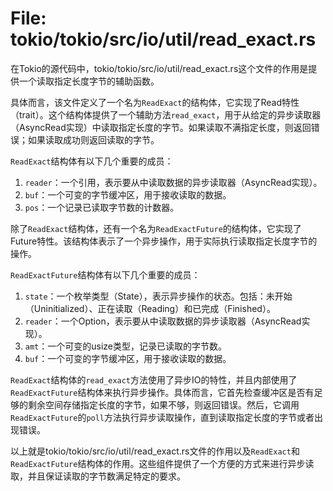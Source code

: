 # File: tokio/tokio/src/io/util/read_exact.rs

在Tokio的源代码中，tokio/tokio/src/io/util/read_exact.rs这个文件的作用是提供一个读取指定长度字节的辅助函数。

具体而言，该文件定义了一个名为`ReadExact`的结构体，它实现了Read特性（trait）。这个结构体提供了一个辅助方法`read_exact`，用于从给定的异步读取器（AsyncRead实现）中读取指定长度的字节。如果读取不满指定长度，则返回错误；如果读取成功则返回读取的字节。

`ReadExact`结构体有以下几个重要的成员：

1. `reader`：一个引用，表示要从中读取数据的异步读取器（AsyncRead实现）。
2. `buf`：一个可变的字节缓冲区，用于接收读取的数据。
3. `pos`：一个记录已读取字节数的计数器。

除了`ReadExact`结构体，还有一个名为`ReadExactFuture`的结构体，它实现了Future特性。该结构体表示了一个异步操作，用于实际执行读取指定长度字节的操作。

`ReadExactFuture`结构体有以下几个重要的成员：

1. `state`：一个枚举类型（State），表示异步操作的状态。包括：未开始（Uninitialized）、正在读取（Reading）和已完成（Finished）。
2. `reader`：一个Option，表示要从中读取数据的异步读取器（AsyncRead实现）。
3. `amt`：一个可变的usize类型，记录已读取的字节数。
4. `buf`：一个可变的字节缓冲区，用于接收读取的数据。

`ReadExact`结构体的`read_exact`方法使用了异步IO的特性，并且内部使用了`ReadExactFuture`结构体来执行异步操作。具体而言，它首先检查缓冲区是否有足够的剩余空间存储指定长度的字节，如果不够，则返回错误。然后，它调用`ReadExactFuture`的`poll`方法执行异步读取操作，直到读取指定长度的字节或者出现错误。

以上就是tokio/tokio/src/io/util/read_exact.rs文件的作用以及`ReadExact`和`ReadExactFuture`结构体的作用。这些组件提供了一个方便的方式来进行异步读取，并且保证读取的字节数满足特定的要求。

